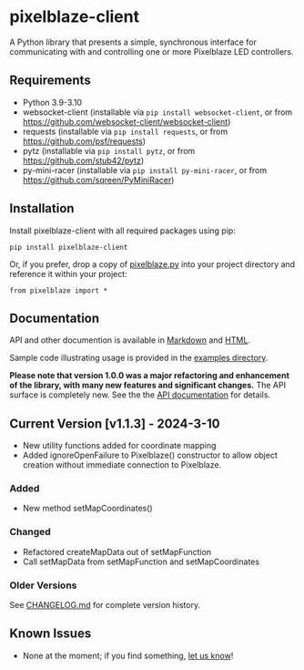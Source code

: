 # pixelblaze-client
A Python library that presents a simple, synchronous interface for communicating with and
controlling one or more Pixelblaze LED controllers. 

## Requirements
- Python 3.9-3.10
- websocket-client (installable via `pip install websocket-client`, or from https://github.com/websocket-client/websocket-client)
- requests (installable via `pip install requests`, or from https://github.com/psf/requests)
- pytz (installable via `pip install pytz`, or from https://github.com/stub42/pytz)
- py-mini-racer (installable via `pip install py-mini-racer`, or from https://github.com/sqreen/PyMiniRacer)

## Installation
Install pixelblaze-client with all required packages using pip:

```pip install pixelblaze-client```

Or, if you prefer, drop a copy of [pixelblaze.py](pixelblaze/pixelblaze.py) into your project directory and reference it within your project:

```from pixelblaze import *```

## <a name="documentation"></a>Documentation

API and other documention is available in [Markdown](docs/index.md) and [HTML](https://zranger1.github.io/pixelblaze-client/).

Sample code illustrating usage is provided in the [examples directory](examples/).

**Please note that version 1.0.0 was a major refactoring and enhancement of the library, with many new features and significant changes.** The API surface is completely new. See the the [API documentation](#documentation) for details.  

## Current Version [**v1.1.3**] - 2024-3-10

* New utility functions added for coordinate mapping
* Added ignoreOpenFailure to Pixelblaze() constructor to allow object creation without immediate connection to Pixelblaze.

### Added

* New method setMapCoordinates()

### Changed

* Refactored createMapData out of setMapFunction
* Call setMapData from setMapFunction and setMapCoordinates

### Older Versions

See [CHANGELOG.md](CHANGELOG.md) for complete version history.

## Known Issues
- None at the moment; if you find something, [let us know](/../../issues/new/choose)!
